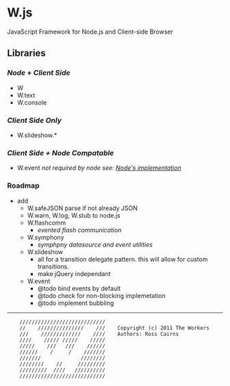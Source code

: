 # W.js

JavaScript Framework for Node.js and Client-side Browser

## Libraries

### _Node + Client Side_

* W
* W.text
* W.console

### _Client Side Only_

* W.slideshow.*

### _Client Side + Node Compatable_
* W.event 	_not required by node see: [Node's implementation](http://nodejs.org/docs/v0.4.2/api/events.html )_


### Roadmap

* add
	* W.safeJSON    parse if not already JSON
    * W.warn, W.log, W.stub to node.js
    * W.flashcomm
		* *evented flash communication*
    * W.symphony
        * *symphpny datasource and event utilities*
	* W.slideshow
		* all for a transition delegate pattern. this will allow for custom transitions.
		* make jQuery independant
	* W.event
		* @todo   bind events by default
		* @todo   check for non-blocking implemetation
		* @todo   implement bubbling

-------------

		////////////////////////////
		//    ///////////////    ///    Copyright (c) 2011 The Workers
		///    /////////////    ////    Authors: Ross Cairns
		////    ///// /////    /////
		/////    ///   ///    //////
		//////    /     /    ///////
		///////             ////////
		////////    //     /////////
		/////////  ////   //////////
		////////////////////////////